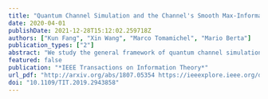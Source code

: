 ```yaml
---
title: "Quantum Channel Simulation and the Channel's Smooth Max-Information"
date: 2020-04-01
publishDate: 2021-12-28T15:12:02.259718Z
authors: ["Kun Fang", "Xin Wang", "Marco Tomamichel", "Mario Berta"]
publication_types: ["2"]
abstract: "We study the general framework of quantum channel simulation, that is, the ability of a quantum channel to simulate another one using different classes of codes. First, we show that the minimum error of simulation and the one-shot quantum simulation cost under no-signalling assisted codes are given by semidefinite programs. Second, we introduce the channel's smooth max-information, which can be seen as a one-shot generalization of the mutual information of a quantum channel. We provide an exact operational interpretation of the channel's smooth max-information as the one-shot quantum simulation cost under no-signalling assisted codes. Third, we derive the asymptotic equipartition property of the channel's smooth max-information, i.e., it converges to the quantum mutual information of the channel in the independent and identically distributed asymptotic limit. This implies the quantum reverse Shannon theorem in the presence of no-signalling correlations. Finally, we explore the simulation cost of various quantum channels."
featured: false
publication: "*IEEE Transactions on Information Theory*"
url_pdf: "http://arxiv.org/abs/1807.05354 https://ieeexplore.ieee.org/document/8850073/"
doi: "10.1109/TIT.2019.2943858"
---
```


